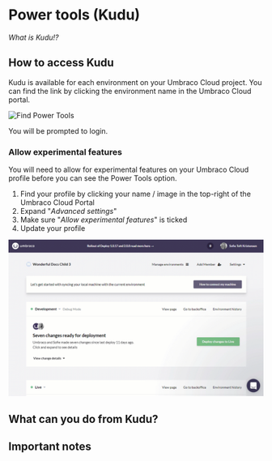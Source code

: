 # Power tools (Kudu)

*What is Kudu!?*

## How to access Kudu

Kudu is available for each environment on your Umbraco Cloud project. You can find the link by clicking the environment name in the Umbraco Cloud portal.

![Find Power Tools](images/find-power-tools-png)

You will be prompted to login.

### Allow experimental features

You will need to allow for experimental features on your Umbraco Cloud profile before you can see the Power Tools option.

1. Find your profile by clicking your name / image in the top-right of the Umbraco Cloud Portal
2. Expand "*Advanced settings*"
3. Make sure "*Allow experimental features*" is ticked
4. Update your profile

![Allow experimental features](images/allow-exp-features.gif)

## What can you do from Kudu?

## Important notes